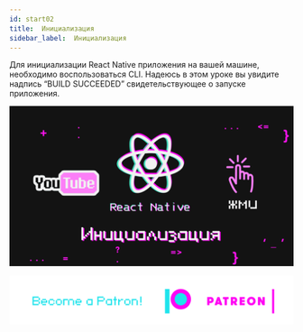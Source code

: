 ```yaml
---
id: start02
title:  Инициализация
sidebar_label:  Инициализация
---
```

Для инициализации React Native приложения на вашей машине, необходимо воспользоваться CLI. Надеюсь в этом уроке вы увидите надпись “BUILD SUCCEEDED” свидетельствующее о запуске приложения.

[![React Native init vs Expo](/img/start/02.gif)](https://youtu.be/2qqyDTy4HBs)

[![Become a Patron!](/img/logo/patreon.png)](https://www.patreon.com/bePatron?u=31769291)
